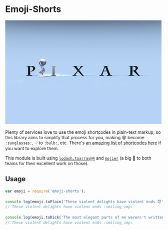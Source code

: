 # Emoji-Shorts

![Love the Pixar Shorts](./image.gif)

Plenty of services love to use the emoji shortcodes in plain-text markup, so this library aims to simplify that process
for you, making 😎 become `:sunglasses:`, 💡 to `:bulb:`, etc. There's
[an amazing list of shortcodes here](http://www.webpagefx.com/tools/emoji-cheat-sheet/) if you want to explore them.

This module is built using [`lodash.toarray@4`](https://www.npmjs.com/package/lodash.toarray) and
[`mojier`](https://www.npmjs.com/package/mojier) (a big 👏 to both teams for their excellent work on those).

## Usage

```js
var emoji = require('emoji-shorts');

console.log(emoji.toPlain('These violent delights have violent ends 😈'));
// These violent delights have violent ends :smiling_imp:

console.log(emoji.toRick('The most elegant parts of me weren\'t written by you :thinking:'));
// These violent delights have violent ends :smiling_imp:
```
